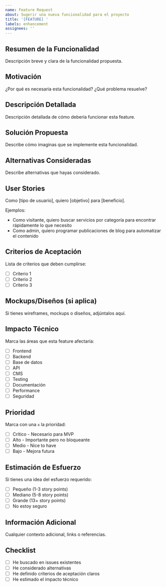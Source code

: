 ```yaml
---
name: Feature Request
about: Sugerir una nueva funcionalidad para el proyecto
title: '[FEATURE] '
labels: enhancement
assignees: ''
---
```


## Resumen de la Funcionalidad

Descripción breve y clara de la funcionalidad propuesta.

## Motivación

¿Por qué es necesaria esta funcionalidad? ¿Qué problema resuelve?

## Descripción Detallada

Descripción detallada de cómo debería funcionar esta feature.

## Solución Propuesta

Describe cómo imaginas que se implemente esta funcionalidad.

## Alternativas Consideradas

Describe alternativas que hayas considerado.

## User Stories

Como [tipo de usuario], quiero [objetivo] para [beneficio].

Ejemplos:
- Como visitante, quiero buscar servicios por categoría para encontrar rápidamente lo que necesito
- Como admin, quiero programar publicaciones de blog para automatizar el contenido

## Criterios de Aceptación

Lista de criterios que deben cumplirse:

- [ ] Criterio 1
- [ ] Criterio 2
- [ ] Criterio 3

## Mockups/Diseños (si aplica)

Si tienes wireframes, mockups o diseños, adjúntalos aquí.

## Impacto Técnico

Marca las áreas que esta feature afectaría:

- [ ] Frontend
- [ ] Backend
- [ ] Base de datos
- [ ] API
- [ ] CMS
- [ ] Testing
- [ ] Documentación
- [ ] Performance
- [ ] Seguridad

## Prioridad

Marca con una `x` la prioridad:

- [ ] Crítico - Necesario para MVP
- [ ] Alto - Importante pero no bloqueante
- [ ] Medio - Nice to have
- [ ] Bajo - Mejora futura

## Estimación de Esfuerzo

Si tienes una idea del esfuerzo requerido:

- [ ] Pequeño (1-3 story points)
- [ ] Mediano (5-8 story points)
- [ ] Grande (13+ story points)
- [ ] No estoy seguro

## Información Adicional

Cualquier contexto adicional, links o referencias.

## Checklist

- [ ] He buscado en issues existentes
- [ ] He considerado alternativas
- [ ] He definido criterios de aceptación claros
- [ ] He estimado el impacto técnico
